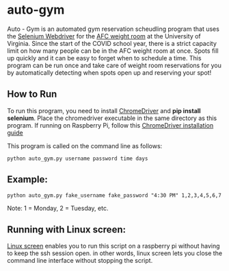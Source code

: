 # auto-gym

Auto - Gym is an automated gym reservation scheudling program that uses the [Selenium Webdriver](https://selenium-python.readthedocs.io/installation.html) for the [AFC weight room](https://www.go.recsports.virginia.edu/Program/GetProducts?classification=cc3e1e17-d2e4-4bdc-b66e-7c61999a91bf) at the University of Virginia. Since the start of the COVID school year, there is a strict capacity limit on how many people can be in the AFC weight room at once. Spots fill up quickly and it can be easy to forget when to schedule a time. This program can be run once and take care of weight room reservations for you by automatically detecting when spots open up and reserving your spot!

## How to Run

To run this program, you need to install [ChromeDriver](https://chromedriver.chromium.org/) and **pip install selenium**. Place the chromedriver executable in the same directory as this program. If running on Raspberry Pi, follow this [ChromeDriver installation guide](https://ivanderevianko.com/2020/01/selenium-chromedriver-for-raspberrypi) 

This program is called on the command line as follows:

`python auto_gym.py username password time days`


## Example:

`python auto_gym.py fake_username fake_password "4:30 PM" 1,2,3,4,5,6,7`

Note: 1 = Monday, 2 = Tuesday, etc.

## Running with Linux screen:

[Linux screen](https://www.howtoforge.com/linux_screen) enables you to run this script on a raspberry pi without having to keep the ssh session open. in other words, linux screen lets you close the command line interface without stopping the script. 


